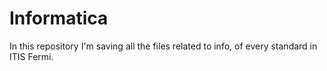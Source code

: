 # Informatica

In this repository I'm saving all the files related to info, of every standard in ITIS Fermi.